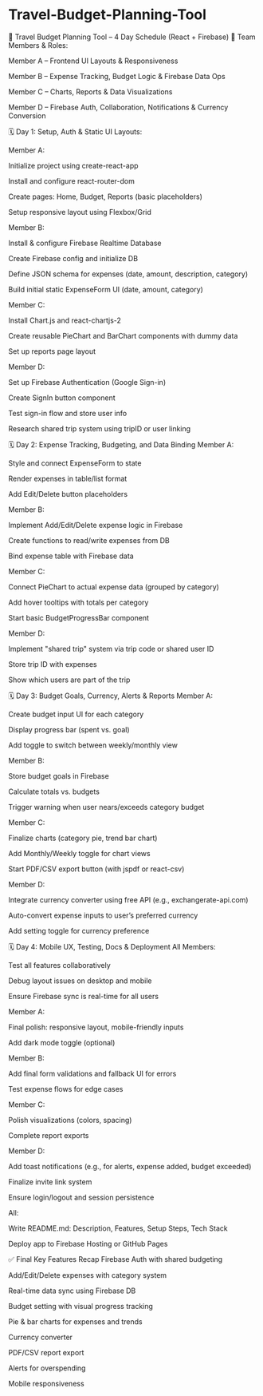 # Travel-Budget-Planning-Tool

📆 Travel Budget Planning Tool – 4 Day Schedule (React + Firebase)
👥 Team Members & Roles:

Member A – Frontend UI Layouts & Responsiveness

Member B – Expense Tracking, Budget Logic & Firebase Data Ops

Member C – Charts, Reports & Data Visualizations

Member D – Firebase Auth, Collaboration, Notifications & Currency Conversion

🗓️ Day 1: Setup, Auth & Static UI Layouts:

Member A:

Initialize project using create-react-app

Install and configure react-router-dom

Create pages: Home, Budget, Reports (basic placeholders)

Setup responsive layout using Flexbox/Grid

Member B:

Install & configure Firebase Realtime Database

Create Firebase config and initialize DB

Define JSON schema for expenses (date, amount, description, category)

Build initial static ExpenseForm UI (date, amount, category)

Member C:

Install Chart.js and react-chartjs-2

Create reusable PieChart and BarChart components with dummy data

Set up reports page layout

Member D:

Set up Firebase Authentication (Google Sign-in)

Create SignIn button component

Test sign-in flow and store user info

Research shared trip system using tripID or user linking

🗓️ Day 2: Expense Tracking, Budgeting, and Data Binding
Member A:

Style and connect ExpenseForm to state

Render expenses in table/list format

Add Edit/Delete button placeholders

Member B:

Implement Add/Edit/Delete expense logic in Firebase

Create functions to read/write expenses from DB

Bind expense table with Firebase data

Member C:

Connect PieChart to actual expense data (grouped by category)

Add hover tooltips with totals per category

Start basic BudgetProgressBar component

Member D:

Implement "shared trip" system via trip code or shared user ID

Store trip ID with expenses

Show which users are part of the trip

🗓️ Day 3: Budget Goals, Currency, Alerts & Reports
Member A:

Create budget input UI for each category

Display progress bar (spent vs. goal)

Add toggle to switch between weekly/monthly view

Member B:

Store budget goals in Firebase

Calculate totals vs. budgets

Trigger warning when user nears/exceeds category budget

Member C:

Finalize charts (category pie, trend bar chart)

Add Monthly/Weekly toggle for chart views

Start PDF/CSV export button (with jspdf or react-csv)

Member D:

Integrate currency converter using free API (e.g., exchangerate-api.com)

Auto-convert expense inputs to user’s preferred currency

Add setting toggle for currency preference

🗓️ Day 4: Mobile UX, Testing, Docs & Deployment
All Members:

Test all features collaboratively

Debug layout issues on desktop and mobile

Ensure Firebase sync is real-time for all users

Member A:

Final polish: responsive layout, mobile-friendly inputs

Add dark mode toggle (optional)

Member B:

Add final form validations and fallback UI for errors

Test expense flows for edge cases

Member C:

Polish visualizations (colors, spacing)

Complete report exports

Member D:

Add toast notifications (e.g., for alerts, expense added, budget exceeded)

Finalize invite link system

Ensure login/logout and session persistence

All:

Write README.md: Description, Features, Setup Steps, Tech Stack

Deploy app to Firebase Hosting or GitHub Pages

✅ Final Key Features Recap
Firebase Auth with shared budgeting

Add/Edit/Delete expenses with category system

Real-time data sync using Firebase DB

Budget setting with visual progress tracking

Pie & bar charts for expenses and trends

Currency converter

PDF/CSV report export

Alerts for overspending

Mobile responsiveness
